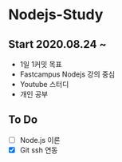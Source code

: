 # Nodejs-Study
## Start 2020.08.24 ~

- 1일 1커밋 목표
- Fastcampus Nodejs 강의 중심
- Youtube 스터디
- 개인 공부

## To Do

- [ ] Node.js 이론
- [x] Git ssh 연동 
